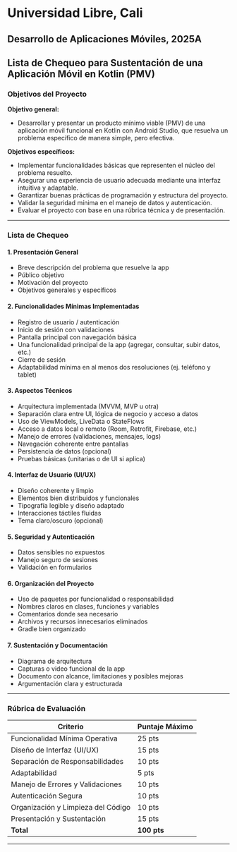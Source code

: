 # Universidad Libre, Cali
## Desarrollo de Aplicaciones Móviles, 2025A
## Lista de Chequeo para Sustentación de una Aplicación Móvil en Kotlin (PMV)

### Objetivos del Proyecto

**Objetivo general:**
- Desarrollar y presentar un producto mínimo viable (PMV) de una aplicación móvil funcional en Kotlin con Android Studio, que resuelva un problema específico de manera simple, pero efectiva.

**Objetivos específicos:**
- Implementar funcionalidades básicas que representen el núcleo del problema resuelto.
- Asegurar una experiencia de usuario adecuada mediante una interfaz intuitiva y adaptable.
- Garantizar buenas prácticas de programación y estructura del proyecto.
- Validar la seguridad mínima en el manejo de datos y autenticación.
- Evaluar el proyecto con base en una rúbrica técnica y de presentación.

---

### Lista de Chequeo

#### 1. Presentación General

- Breve descripción del problema que resuelve la app  
- Público objetivo  
- Motivación del proyecto  
- Objetivos generales y específicos  

#### 2. Funcionalidades Mínimas Implementadas

- Registro de usuario / autenticación  
- Inicio de sesión con validaciones  
- Pantalla principal con navegación básica  
- Una funcionalidad principal de la app (agregar, consultar, subir datos, etc.)  
- Cierre de sesión  
- Adaptabilidad mínima en al menos dos resoluciones (ej. teléfono y tablet)  

#### 3. Aspectos Técnicos

- Arquitectura implementada (MVVM, MVP u otra)  
- Separación clara entre UI, lógica de negocio y acceso a datos  
- Uso de ViewModels, LiveData o StateFlows  
- Acceso a datos local o remoto (Room, Retrofit, Firebase, etc.)  
- Manejo de errores (validaciones, mensajes, logs)  
- Navegación coherente entre pantallas  
- Persistencia de datos (opcional)  
- Pruebas básicas (unitarias o de UI si aplica)  

#### 4. Interfaz de Usuario (UI/UX)

- Diseño coherente y limpio  
- Elementos bien distribuidos y funcionales  
- Tipografía legible y diseño adaptado  
- Interacciones táctiles fluidas  
- Tema claro/oscuro (opcional)  

#### 5. Seguridad y Autenticación

- Datos sensibles no expuestos  
- Manejo seguro de sesiones  
- Validación en formularios  

#### 6. Organización del Proyecto

- Uso de paquetes por funcionalidad o responsabilidad  
- Nombres claros en clases, funciones y variables  
- Comentarios donde sea necesario  
- Archivos y recursos innecesarios eliminados  
- Gradle bien organizado  

#### 7. Sustentación y Documentación

- Diagrama de arquitectura  
- Capturas o video funcional de la app  
- Documento con alcance, limitaciones y posibles mejoras  
- Argumentación clara y estructurada  

---

### Rúbrica de Evaluación

| Criterio                             | Puntaje Máximo |
|-------------------------------------|----------------|
| Funcionalidad Mínima Operativa      | 25 pts         |
| Diseño de Interfaz (UI/UX)          | 15 pts         |
| Separación de Responsabilidades     | 10 pts         |
| Adaptabilidad                       | 5 pts          |
| Manejo de Errores y Validaciones    | 10 pts         |
| Autenticación Segura                | 10 pts         |
| Organización y Limpieza del Código | 10 pts         |
| Presentación y Sustentación         | 15 pts         |
| **Total**                           | **100 pts**    |

---
